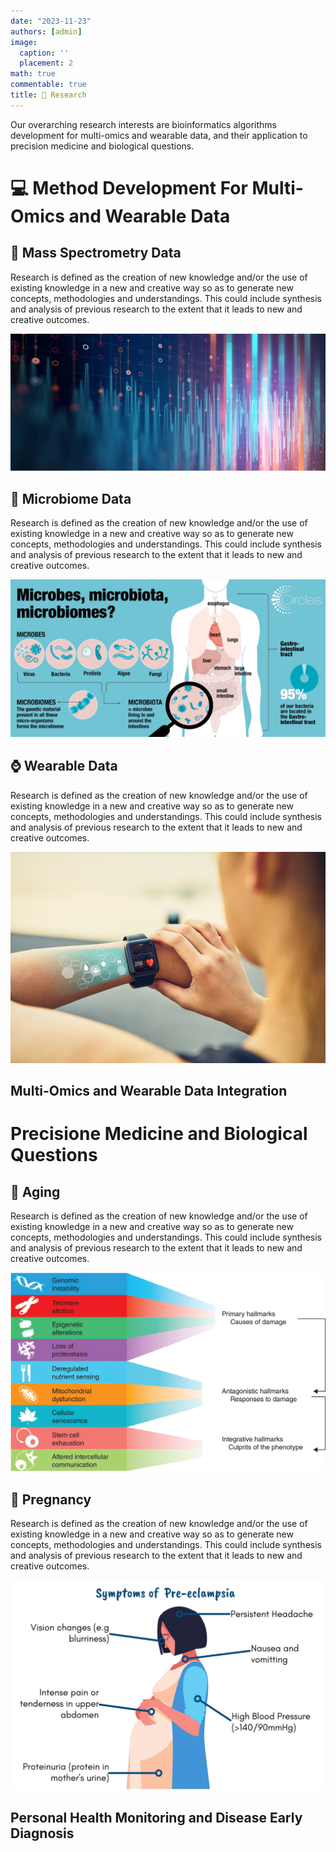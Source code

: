 ```yaml
---
date: "2023-11-23"
authors: [admin]
image:
  caption: ''
  placement: 2
math: true
commentable: true
title: 🔬 Research
---
```


Our overarching research interests are bioinformatics algorithms development for multi-omics and wearable data, and their application to precision medicine and biological questions.

# 💻 Method Development For Multi-Omics and Wearable Data

## 🧬 Mass Spectrometry Data 

Research is defined as the creation of new knowledge and/or the use of existing knowledge in a new and creative way so as to generate new concepts, methodologies and understandings. This could include synthesis and analysis of previous research to the extent that it leads to new and creative outcomes.

![](mass-spec.jpg)

## 🦠 Microbiome Data

Research is defined as the creation of new knowledge and/or the use of existing knowledge in a new and creative way so as to generate new concepts, methodologies and understandings. This could include synthesis and analysis of previous research to the extent that it leads to new and creative outcomes.

![](microbiome.jpg)

## ⌚ Wearable Data

Research is defined as the creation of new knowledge and/or the use of existing knowledge in a new and creative way so as to generate new concepts, methodologies and understandings. This could include synthesis and analysis of previous research to the extent that it leads to new and creative outcomes.

![](wearable.png)
      
## Multi-Omics and Wearable Data Integration      
      
# Precisione Medicine and Biological Questions     

## 🧑 Aging
      
Research is defined as the creation of new knowledge and/or the use of existing knowledge in a new and creative way so as to generate new concepts, methodologies and understandings. This could include synthesis and analysis of previous research to the extent that it leads to new and creative outcomes.
      
![](aging.jpg)      
      
      
## 🤰 Pregnancy

Research is defined as the creation of new knowledge and/or the use of existing knowledge in a new and creative way so as to generate new concepts, methodologies and understandings. This could include synthesis and analysis of previous research to the extent that it leads to new and creative outcomes.

![](pregnancy.jpg)

## Personal Health Monitoring and Disease Early Diagnosis
